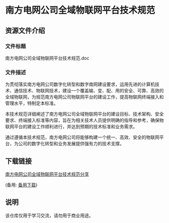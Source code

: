 # 南方电网公司全域物联网平台技术规范

## 资源文件介绍

### 文件标题
南方电网公司全域物联网平台技术规范.doc

### 文件描述
为贯彻落实南方电网公司数字化转型和数字南网建设要求，运用先进的计算机技术、通信技术、物联网技术，建设一个覆盖输、变、配、用的安全、可靠、高效的全域物联网，为规范南方电网公司物联网平台的建设工作，提高物联网终端接入和管理水平，特制定本标准。

本技术规范详细阐述了南方电网公司全域物联网平台的建设目标、技术架构、安全要求、终端接入标准等内容，旨在为相关技术人员提供明确的指导和参考，确保物联网平台的建设工作顺利进行，并达到预期的技术标准和业务需求。

通过遵循本技术规范，南方电网公司将能够构建一个统一、高效、安全的物联网平台，为公司的数字化转型和业务发展提供强有力的技术支撑。

## 下载链接
[南方电网公司全域物联网平台技术规范分享](https://pan.quark.cn/s/d4c7f7308f87) 

(备用: [备用下载](https://pan.baidu.com/s/11jiScu4NLhO8jaRPqZ1asw?pwd=1234))

## 说明

该仓库仅用于学习交流，请勿用于商业用途。

